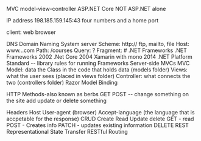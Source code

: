 MVC model-view-controller
ASP.NET Core NOT ASP.NET alone

IP address
198.185.159.145:43 four numbers and a home port

client: web browser

DNS Domain Naming System server
Scheme: http:// ftp, mailto, file
Host: www...com
Path: /courses
Query: ?
Fragment: # 
.NET Frameworks
  .NET Frameworks 2002
  .Net Core  2004
  Xamarin with mono 2014
.NET Platform Standard -- library rules for running Frameworks
Server-side MVCs
MVC
  Model:  data the Class in the code that holds data (models folder)
  Views:  what the user sees (placed in views folder)
  Controller: what connects the two (controllers folder)
Razor 
Model Binding 

HTTP Methods-also known as berbs
  GET
  POST -- change something on the site add update or delete something

Headers
  Host
  User-agent (browser)
  Accept-language (the language that is accpetable for the response)
CRUD Create Read Update delete
  GET - read
  POST - Creates info
  PATCH - updates existing information 
  DELETE
REST Representational State Transfer 
RESTful Routing 







